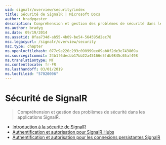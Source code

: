 ```yaml
---
uid: signalr/overview/security/index
title: Sécurité de SignalR | Microsoft Docs
author: bradygaster
description: Compréhension et gestion des problèmes de sécurité dans les applications SignalR.
ms.author: bradyg
ms.date: 09/19/2014
ms.assetid: 8faa734d-ab55-4b09-be54-564595d2ec78
msc.legacyurl: /signalr/overview/security
msc.type: chapter
ms.openlocfilehash: 077c9e220c293c090999ee09ab0f2de3e743869a
ms.sourcegitcommit: 24b1f6decbb17bb22a45166e5fdb0845c65af498
ms.translationtype: MT
ms.contentlocale: fr-FR
ms.lasthandoff: 03/01/2019
ms.locfileid: "57020006"
---
```

<a name="signalr-security"></a>Sécurité de SignalR
====================
> Compréhension et gestion des problèmes de sécurité dans les applications SignalR.


- [Introduction à la sécurité de SignalR](introduction-to-security.md)
- [Authentification et autorisation pour SignalR Hubs](hub-authorization.md)
- [Authentification et autorisation pour les connexions persistantes SignalR](persistent-connection-authorization.md)
